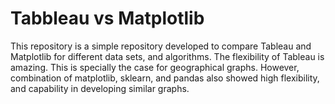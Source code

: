 # Tabbleau vs Matplotlib

This repository is a simple repository developed to compare Tableau and Matplotlib for different data sets, and algorithms.
The flexibility of Tableau is amazing. This is specially the case for geographical graphs.
However, combination of matplotlib, sklearn, and pandas also showed high flexibility, and capability in developing similar graphs.
